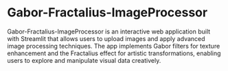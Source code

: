# Gabor-Fractalius-ImageProcessor
 Gabor-Fractalius-ImageProcessor is an interactive web application built with Streamlit that allows users to upload images and apply advanced image processing techniques. The app implements Gabor filters for texture enhancement and the Fractalius effect for artistic transformations, enabling users to explore and manipulate visual data creatively.
